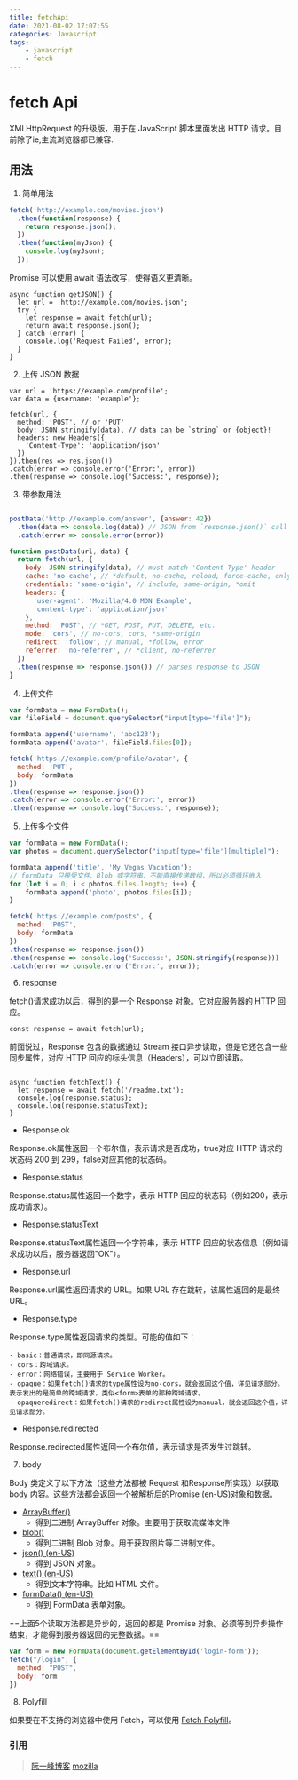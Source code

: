 ```yaml
---
title: fetchApi
date: 2021-08-02 17:07:55
categories: Javascript
tags:
    - javascript
    - fetch
---
```


# fetch Api

XMLHttpRequest 的升级版，用于在 JavaScript 脚本里面发出 HTTP 请求。目前除了ie,主流浏览器都已兼容.

## 用法

1. 简单用法

```javascript
fetch('http://example.com/movies.json')
  .then(function(response) {
    return response.json();
  })
  .then(function(myJson) {
    console.log(myJson);
  });

```

Promise 可以使用 await 语法改写，使得语义更清晰。

```
async function getJSON() {
  let url = 'http://example.com/movies.json';
  try {
    let response = await fetch(url);
    return await response.json();
  } catch (error) {
    console.log('Request Failed', error);
  }
}

```

2. 上传 JSON 数据

```
var url = 'https://example.com/profile';
var data = {username: 'example'};

fetch(url, {
  method: 'POST', // or 'PUT'
  body: JSON.stringify(data), // data can be `string` or {object}!
  headers: new Headers({
    'Content-Type': 'application/json'
  })
}).then(res => res.json())
.catch(error => console.error('Error:', error))
.then(response => console.log('Success:', response));

```

3. 带参数用法

```javascript

postData('http://example.com/answer', {answer: 42})
  .then(data => console.log(data)) // JSON from `response.json()` call
  .catch(error => console.error(error))

function postData(url, data) {
  return fetch(url, {
    body: JSON.stringify(data), // must match 'Content-Type' header
    cache: 'no-cache', // *default, no-cache, reload, force-cache, only-if-cached
    credentials: 'same-origin', // include, same-origin, *omit
    headers: {
      'user-agent': 'Mozilla/4.0 MDN Example',
      'content-type': 'application/json'
    },
    method: 'POST', // *GET, POST, PUT, DELETE, etc.
    mode: 'cors', // no-cors, cors, *same-origin
    redirect: 'follow', // manual, *follow, error
    referrer: 'no-referrer', // *client, no-referrer
  })
  .then(response => response.json()) // parses response to JSON
}

```

4. 上传文件

```javascript
var formData = new FormData();
var fileField = document.querySelector("input[type='file']");

formData.append('username', 'abc123');
formData.append('avatar', fileField.files[0]);

fetch('https://example.com/profile/avatar', {
  method: 'PUT',
  body: formData
})
.then(response => response.json())
.catch(error => console.error('Error:', error))
.then(response => console.log('Success:', response));

```

5. 上传多个文件

```javascript
var formData = new FormData();
var photos = document.querySelector("input[type='file'][multiple]");

formData.append('title', 'My Vegas Vacation');
// formData 只接受文件、Blob 或字符串，不能直接传递数组，所以必须循环嵌入
for (let i = 0; i < photos.files.length; i++) {
    formData.append('photo', photos.files[i]);
}

fetch('https://example.com/posts', {
  method: 'POST',
  body: formData
})
.then(response => response.json())
.then(response => console.log('Success:', JSON.stringify(response)))
.catch(error => console.error('Error:', error));
```

6. response

fetch()请求成功以后，得到的是一个 Response 对象。它对应服务器的 HTTP 回应。

```
const response = await fetch(url);
```

前面说过，Response 包含的数据通过 Stream 接口异步读取，但是它还包含一些同步属性，对应 HTTP 回应的标头信息（Headers），可以立即读取。

```

async function fetchText() {
  let response = await fetch('/readme.txt');
  console.log(response.status);
  console.log(response.statusText);
}

```

- Response.ok

Response.ok属性返回一个布尔值，表示请求是否成功，true对应 HTTP 请求的状态码 200 到 299，false对应其他的状态码。

- Response.status

Response.status属性返回一个数字，表示 HTTP 回应的状态码（例如200，表示成功请求）。

- Response.statusText

Response.statusText属性返回一个字符串，表示 HTTP 回应的状态信息（例如请求成功以后，服务器返回"OK"）。

- Response.url

Response.url属性返回请求的 URL。如果 URL 存在跳转，该属性返回的是最终 URL。

- Response.type

Response.type属性返回请求的类型。可能的值如下：

    - basic：普通请求，即同源请求。
    - cors：跨域请求。
    - error：网络错误，主要用于 Service Worker。
    - opaque：如果fetch()请求的type属性设为no-cors，就会返回这个值，详见请求部分。表示发出的是简单的跨域请求，类似<form>表单的那种跨域请求。
    - opaqueredirect：如果fetch()请求的redirect属性设为manual，就会返回这个值，详见请求部分。

- Response.redirected

Response.redirected属性返回一个布尔值，表示请求是否发生过跳转。


7. body

Body 类定义了以下方法（这些方法都被 Request 和Response所实现）以获取 body 内容。这些方法都会返回一个被解析后的Promise (en-US)对象和数据。

- [ArrayBuffer()](https://developer.mozilla.org/zh-CN/docs/Web/JavaScript/Reference/Global_Objects/ArrayBuffer)
    - 得到二进制 ArrayBuffer 对象。主要用于获取流媒体文件
- [blob()](https://developer.mozilla.org/en-US/docs/Web/API/Response/blob)
    - 得到二进制 Blob 对象。用于获取图片等二进制文件。
- [json() (en-US)](https://developer.mozilla.org/en-US/docs/Web/API/Response/json)
    - 得到 JSON 对象。
- [text() (en-US)](https://developer.mozilla.org/en-US/docs/Web/API/Response/text)
    - 得到文本字符串。比如 HTML 文件。
- [formData() (en-US)](https://developer.mozilla.org/en-US/docs/Web/API/Response/formData)
    - 得到 FormData 表单对象。

==上面5个读取方法都是异步的，返回的都是 Promise 对象。必须等到异步操作结束，才能得到服务器返回的完整数据。==


```javascript
var form = new FormData(document.getElementById('login-form'));
fetch("/login", {
  method: "POST",
  body: form
})

```

8. Polyfill

如果要在不支持的浏览器中使用 Fetch，可以使用 [Fetch Polyfill](https://github.com/github/fetch)。

### 引用

> [阮一峰博客](https://www.ruanyifeng.com/blog/2020/12/fetch-tutorial.html)
> [mozilla](https://developer.mozilla.org/zh-CN/docs/Web/API/Fetch_API/Using_Fetch)

